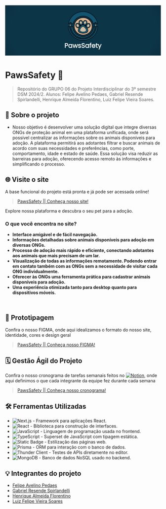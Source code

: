 # <img src="img/capatopo.jpg">
# PawsSafety 🐾
> Repositório do GRUPO 06 do Projeto Interdisciplinar do 3º semestre DSM 2024/2. Alunos: Felipe Avelino Pedaes, Gabriel Resende Spirlandelli, Henrique Almeida Florentino, Luiz Felipe Vieira Soares.


## 📜 Sobre o projeto 
* Nosso objetivo é desenvolver uma solução digital que integre diversas ONGs de proteção animal em uma plataforma unificada, onde será possível centralizar as informações 
sobre os animais disponíveis para adoção. A plataforma permitirá aos adotantes filtrar e buscar animais de acordo com suas necessidades e preferências, como porte, comportamento, idade e 
estado de saúde. Essa solução visa reduzir as barreiras para adoção, oferecendo acesso remoto às informações e simplificando o processo. 


## 🌐 Visite o site 
A base funcional do projeto está pronta e já pode ser acessada online!
> [PawsSafety || Conheça nosso site! ](https://paws-safety.vercel.app/)

Explore nossa plataforma e descubra o seu pet para a adoção.

### **O que você encontra no site?**
- **Interface amigável e de fácil navegação.**
- **Informações detalhadas sobre animais disponíveis para adoção em diversas ONGs.** 
- **Processo de adoção mais rápido e eficiente, conectando adotantes aos animais que mais precisam de um lar.**
- **Visualização de todas as informações remotamente. Podendo entrar em contato também com as ONGs sem a necessidade de visitar cada ONG individualmente.**
- **Oferecer às ONGs uma ferramenta prática para cadastrar animais disponíveis para adoção.**  
- **Uma experiência otimizada tanto para desktop quanto para dispositivos móveis.**
<br />  



## 📂 Prototipagem
Confira o nosso FIGMA, onde aqui idealizamos o formato do nosso site, identidade, cores e design geral<br />
> [PawsSafety || Conheça nosso FIGMA! ](https://www.figma.com/design/28pL6IgATrihzzu8VJAL9q)

## 🗓️ Gestão Ágil do Projeto
Confira o nosso cronograma de tarefas semanais feitos no [![Notion](https://img.shields.io/badge/Notion-000?logo=notion&logoColor=fff)](#), onde aqui definimos o que cada integrante da equipe fez durante cada semana<br />
> [PawsSafety || Conheça nosso cronograma! ](https://gabrielrspirlan.notion.site/PawsSafety-Tarefas-14454d378e1f8043bbb3fa91c2f6d7c4)


## 🛠️ Ferramentas Utilizadas  

- ![Next.js](https://img.shields.io/badge/-Next.js-000?logo=next.js&logoColor=white) - Framework para aplicações React.  
- ![React](https://img.shields.io/badge/-React-61DAFB?logo=react&logoColor=black) - Biblioteca para construção de interfaces.  
- ![JavaScript](https://img.shields.io/badge/-JavaScript-F7DF1E?logo=javascript&logoColor=black) - Linguagem de programação usada no frontend.  
- ![TypeScript](https://img.shields.io/badge/-TypeScript-3178C6?logo=typescript&logoColor=white) - Superset de JavaScript com tipagem estática.  
- ![Static Badge](https://img.shields.io/badge/Tailwind-blue?style=flat&logoSize=github) - Estilização das páginas web.  
- ![Prisma](https://img.shields.io/badge/-Prisma-2D3748?logo=prisma&logoColor=white) - ORM para interação com o banco de dados.  
- ![Thunder Client](https://img.shields.io/badge/-Thunder%20Client-000000?logo=thunder-client&logoColor=white) - Testes de APIs diretamente no editor.  
- ![MongoDB](https://img.shields.io/badge/-MongoDB-47A248?logo=mongodb&logoColor=white) - Banco de dados NoSQL usado no backend.  


## 💡 Integrantes do projeto

* [Felipe Avelino Pedaes](https://github.com/ITzspi)
* [Gabriel Resende Spirlandelli](https://github.com/gabrielspirlan)
* [Henrique Almeida Florentino](https://github.com/henriqueflorentino)
* [Luiz Felipe Vieira Soares](https://github.com/luizfelipesoarees)

